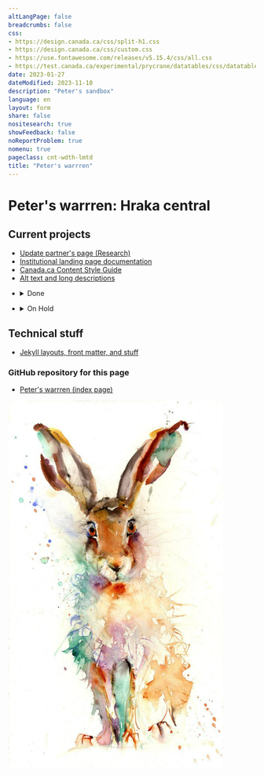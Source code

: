 ```yaml
---
altLangPage: false
breadcrumbs: false
css:
- https://design.canada.ca/css/split-h1.css
- https://design.canada.ca/css/custom.css
- https://use.fontawesome.com/releases/v5.15.4/css/all.css
- https://test.canada.ca/experimental/prycrane/datatables/css/datatables-fun.css
date: 2023-01-27
dateModified: 2023-11-10
description: "Peter's sandbox"
language: en
layout: form
share: false
nositesearch: true
showFeedback: false
noReportProblem: true
nomenu: true
pageclass: cnt-wdth-lmtd
title: "Peter's warrren"
---
```

<div class="row">
  <div class="col-md-8">
    <h1 property="name" id="wb-cont" dir="ltr"><span class="stacked"><span>Peter's warrren</span>: <span>Hraka central</span></span></h1>
    <h2 class="mrgn-tp-lg h3">Current projects</h2>
    <ul>
      <li><a href="https://test.canada.ca/experimental/project-overview/">Update partner's page (Research)</a></li>
      <li><a href="https://test.canada.ca/experimental/ilp/">Institutional landing page documentation</a></li>
      <li><a href="https://test.canada.ca/experimental/content-style-guide/">Canada.ca Content Style Guide</a></li>
      <li><a href="https://test.canada.ca/experimental/prycrane/alt-text/">Alt text and long descriptions</a></li>
    </ul>
    <div class="mrgn-tp-lg">
      <ul class="list-unstyled">
        <li>
          <details>
            <summary>Done</summary>
            <ul class="mrgn-tp-md fa-ul">
              <li><a href="https://test.canada.ca/experimental/migration/">DTO asset migration landing page</a>
                <ul>
                  <li><a href="https://test.canada.ca/experimental/migration/aem-migration.html">Moving from AEM to GitHub</a></li>
                </ul>
              </li>
              <li><span class="fa-li"><span class="fas fa-check"></span></span><a href="https://test.canada.ca/experimental/prycrane/breadcrumbs/">Shortening breadcrumbs</a></li>
              <li><span class="fa-li"><span class="fas fa-check"></span></span><a href="https://test.canada.ca/experimental/prycrane/pattern-library/">Pattern library tasks</a></li>
              <li><span class="fa-li"><span class="fas fa-check"></span></span><a href="https://test.canada.ca/experimental/update-datatables/">DataTable documentation</a></li>
              <li><span class="fa-li"><span class="fas fa-check"></span></span><a href="https://test.canada.ca/experimental/prycrane/datatables/">dataTable fun</a></li>
              <li><span class="fa-li"><span class="fas fa-check"></span></span><a href="https://test.canada.ca/experimental/prycrane/example/">Visual examples expand and collapse?</a></li>
              <li><span class="fa-li"><span class="fas fa-check"></span></span><a href="https://test.canada.ca/experimental/prycrane/contactus/">Contact the Digital Transformation Office</a></li>
              <li><span class="fa-li"><span class="fas fa-check"></span></span><a href="https://test.canada.ca/experimental/laura/gcweb/">Global header documentation (Principal Publisher)</a></li>
              <li><span class="fa-li"><span class="fas fa-check"></span></span><a href="https://test.canada.ca/experimental/header-mockups/">Global header mockups</a></li>
            </ul>
          </details>
        </li>
      </ul>
    </div>
    <div class="mrgn-tp-md">
      <ul class="list-unstyled">
        <li>
          <details>
            <summary>On Hold</summary>
            <ul class="mrgn-tp-md fa-ul">
              <li><span class="fa-li"><span class="far fa-pause-circle"></span></span><a href="https://test.canada.ca/experimental/prycrane/style-guide/index.html">Canada.ca Content Style Guide</a></li>
              <li><span class="fa-li"><span class="far fa-pause-circle"></span></span><a href="https://test.canada.ca/experimental/prycrane/architecture/">Content and Information Architecture Specification</a></li>
              <li><span class="fa-li"><span class="far fa-pause-circle"></span></span><a href="https://test.canada.ca/experimental/prycrane/continuous-improvement/">Update to Designing content page</a></li>
            </ul>
          </details>
        </li>
      </ul>
    </div>
    <h2 class="mrgn-tp-lg h3">Technical stuff</h2>
    <ul>
      <li><a href="https://test.canada.ca/experimental/examples/">Jekyll layouts, front matter, and stuff</a></li>
    </ul>
    <h3 class="mrgn-tp-lg h4">GitHub repository for this page</h3>
    <ul class="mrgn-tp-md fa-ul">
      <li><span class="fa-li"><span class="fab fa-github"></span></span><a href="https://github.com/gc-proto/experimental/blob/master/prycrane/index.md">Peter's warrren (index page)</a></li>
    </ul>
  </div>
  <div class="col-md-4">
    <div class="mrgn-tp-lg"><img src="./images/bunny12.PNG" alt="" class="img-responsive"></div>
  </div>
</div>
